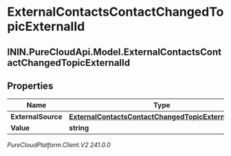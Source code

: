 # ExternalContactsContactChangedTopicExternalId

## ININ.PureCloudApi.Model.ExternalContactsContactChangedTopicExternalId

## Properties

|Name | Type | Description | Notes|
|------------ | ------------- | ------------- | -------------|
| **ExternalSource** | [**ExternalContactsContactChangedTopicExternalSource**](ExternalContactsContactChangedTopicExternalSource) |  | [optional] |
| **Value** | **string** |  | [optional] |



_PureCloudPlatform.Client.V2 241.0.0_

